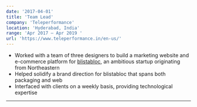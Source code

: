 ```yaml
---
date: '2017-04-01'
title: 'Team Lead'
company: 'Teleperformance'
location: 'Hyderabad, India'
range: 'Apr 2017 – Apr 2019 '
url: 'https://www.teleperformance.in/en-us/'
---
```


- Worked with a team of three designers to build a marketing website and e-commerce platform for [blistabloc](https://blistabloc.com), an ambitious startup originating from Northeastern
- Helped solidify a brand direction for blistabloc that spans both packaging and web
- Interfaced with clients on a weekly basis, providing technological expertise

---
